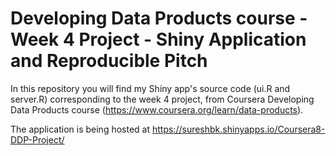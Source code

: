 # Developing Data Products course - Week 4 Project - Shiny Application and Reproducible Pitch
In this repository you will find my Shiny app's source code (ui.R and server.R) corresponding to the week 4 project, from Coursera Developing Data Products course (https://www.coursera.org/learn/data-products).

The application is being hosted at https://sureshbk.shinyapps.io/Coursera8-DDP-Project/
